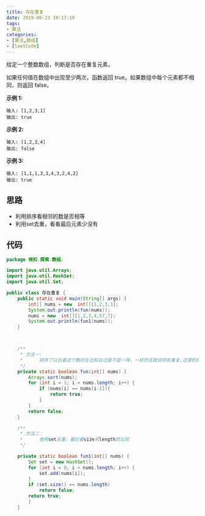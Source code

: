 ```yaml
---
title: 存在重复
date: 2019-06-23 19:17:19
tags:
- 算法
categories: 
- [算法,数组]
- [leetCode]
---
```


给定一个整数数组，判断是否存在重复元素。

如果任何值在数组中出现至少两次，函数返回 true。如果数组中每个元素都不相同，则返回 false。

<!--more-->

**示例 1:**

```
输入: [1,2,3,1]
输出: true
```

**示例 2:**

```
输入: [1,2,3,4]
输出: false
```

**示例 3:**

```
输入: [1,1,1,3,3,4,3,2,4,2]
输出: true
```

## 思路

+ 利用排序看相邻的数是否相等
+ 利用set去重，看看最后元素少没有

## 代码

```java
package 领扣.探索.数组;

import java.util.Arrays;
import java.util.HashSet;
import java.util.Set;

public class 存在重复 {
    public static void main(String[] args) {
        int[] nums = new  int[]{1,2,3,1};
        System.out.println(fun(nums));
        nums = new  int[]{1,2,3,4,57,7};
        System.out.println(fun1(nums));
    }



    /**
     * 方法一:
     *      排序了以后看这个数的左边和右边是不是一样，一样的话就说明有重复,这里的排序还可以优化
     */
    private static boolean fun(int[] nums) {
        Arrays.sort(nums);
        for (int i = 1; i < nums.length; i++) {
            if (nums[i] == nums[i-1]){
                return true;
            }
        }
        return false;
    }

    /**
     * 方法二：
     *      使用set去重，最后看size和length的比较
     */

    private static boolean fun1(int[] nums) {
        Set set = new HashSet();
        for (int i = 0; i < nums.length; i++) {
            set.add(nums[i]);
        }
        if (set.size() == nums.length)
            return false;
        return true;
        }
    }

```

